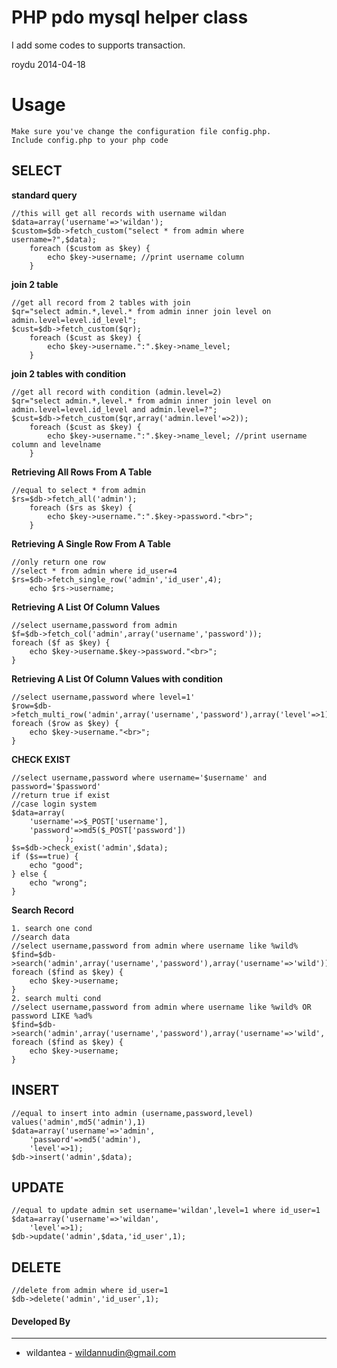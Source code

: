 PHP pdo mysql helper class  
==========================


I add some codes to supports transaction.

roydu
2014-04-18


Usage
=====
	Make sure you've change the configuration file config.php. 
	Include config.php to your php code

SELECT
------

**standard query**
```
//this will get all records with username wildan
$data=array('username'=>'wildan');
$custom=$db->fetch_custom("select * from admin where username=?",$data);
	foreach ($custom as $key) {
		echo $key->username; //print username column
	}
```
**join 2 table**
```
//get all record from 2 tables with join
$qr="select admin.*,level.* from admin inner join level on admin.level=level.id_level";
$cust=$db->fetch_custom($qr);
	foreach ($cust as $key) {
		echo $key->username.":".$key->name_level; 
	}
```
**join 2 tables with condition**
```	
//get all record with condition (admin.level=2)
$qr="select admin.*,level.* from admin inner join level on admin.level=level.id_level and admin.level=?";
$cust=$db->fetch_custom($qr,array('admin.level'=>2));
	foreach ($cust as $key) {
		echo $key->username.":".$key->name_level; //print username column and levelname
	}
```
**Retrieving All Rows From A Table**
```
//equal to select * from admin
$rs=$db->fetch_all('admin');
	foreach ($rs as $key) {
		echo $key->username.":".$key->password."<br>";
	}
```
**Retrieving A Single Row From A Table**
```
//only return one row
//select * from admin where id_user=4
$rs=$db->fetch_single_row('admin','id_user',4);
	echo $rs->username;
```
**Retrieving A List Of Column Values**
```
//select username,password from admin
$f=$db->fetch_col('admin',array('username','password'));
foreach ($f as $key) {
	echo $key->username.$key->password."<br>";
}
```
**Retrieving A List Of Column Values with condition**
```
//select username,password where level=1'
$row=$db->fetch_multi_row('admin',array('username','password'),array('level'=>1));
foreach ($row as $key) {
	echo $key->username."<br>";
}
```
**CHECK EXIST**
```
//select username,password where username='$username' and password='$password'
//return true if exist
//case login system 
$data=array(
	'username'=>$_POST['username'],
	'password'=>md5($_POST['password'])
			);
$s=$db->check_exist('admin',$data);
if ($s==true) {
	echo "good";
} else {
	echo "wrong";
}
```
**Search Record**
```
1. search one cond
//search data 
//select username,password from admin where username like %wild%
$find=$db->search('admin',array('username','password'),array('username'=>'wild'));
foreach ($find as $key) {
	echo $key->username;
}
2. search multi cond
//select username,password from admin where username like %wild% OR password LIKE %ad%
$find=$db->search('admin',array('username','password'),array('username'=>'wild','password'=>'ad'));
foreach ($find as $key) {
	echo $key->username;
}
```
INSERT
------
```
//equal to insert into admin (username,password,level) values('admin',md5('admin'),1)
$data=array('username'=>'admin',
	'password'=>md5('admin'),
	'level'=>1);
$db->insert('admin',$data);

```
UPDATE 
------
```
//equal to update admin set username='wildan',level=1 where id_user=1
$data=array('username'=>'wildan',
	'level'=>1);
$db->update('admin',$data,'id_user',1);

```
DELETE
------
```
//delete from admin where id_user=1
$db->delete('admin','id_user',1);
```

#### Developed By
----------------
 * wildantea - <wildannudin@gmail.com>
